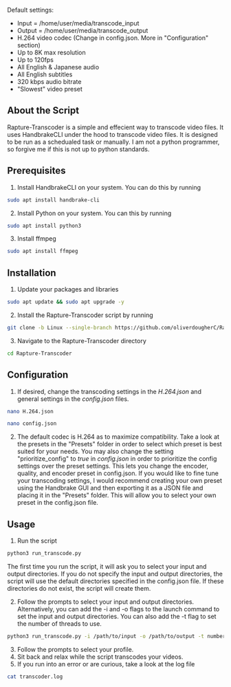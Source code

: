 Default settings:

* Input = /home/user/media/transcode_input
* Output = /home/user/media/transcode_output
* H.264 video codec (Change in config.json. More in "Configuration" section)
* Up to 8K max resolution
* Up to 120fps
* All English & Japanese audio
* All English subtitles
* 320 kbps audio bitrate
* "Slowest" video preset

<!-- ABOUT THE SCRIPT -->
## About the Script

Rapture-Transcoder is a simple and effecient way to transcode video files. It uses HandbrakeCLI under the hood to transcode video files. It is designed to be run as a schedualed task or manually. I am not a python programmer, so forgive me if this is not up to python standards.


<!-- PREREQUISITES -->
## Prerequisites

1. Install HandbrakeCLI on your system. You can do this by running
```sh
sudo apt install handbrake-cli
```
2. Install Python on your system. You can this by running 
```sh
sudo apt install python3
```
3. Install ffmpeg
```sh
sudo apt install ffmpeg
```

<!-- INSTALLATION -->
## Installation

1. Update your packages and libraries
```sh
sudo apt update && sudo apt upgrade -y
```

2. Install the Rapture-Transcoder script by running 
```sh
git clone -b Linux --single-branch https://github.com/oliverdougherC/Rapture-Transcoder
```
3. Navigate to the Rapture-Transcoder directory
```sh
cd Rapture-Transcoder
```

<!-- CONFIGURATION -->
## Configuration

1. If desired, change the transcoding settings in the *H.264.json* and general settings in the *config.json* files. 
```sh
nano H.264.json
```
```sh
nano config.json
```

2. The default codec is H.264 as to maximize compatibility. Take a look at the presets in the "Presets" folder in order to select which preset is best suited for your needs. You may also change the setting "prioritize_config" to *true* in *config.json* in order to prioritize the config settings over the preset settings. This lets you change the encoder, quality, and encoder preset in config.json. If you would like to fine tune your transcoding settings, I would recommend creating your own preset using the Handbrake GUI and then exporting it as a JSON file and placing it in the "Presets" folder. This will allow you to select your own preset in the config.json file.


<!-- USAGE -->
## Usage

1. Run the script
```sh
python3 run_transcode.py
```
The first time you run the script, it will ask you to select your input and output directories. If you do not specify the input and output directories, the script will use the default directories specified in the config.json file. If these directories do not exist, the script will create them.

2. Follow the prompts to select your input and output directories. Alternatively, you can add the -i and -o flags to the launch command to set the input and output directories. You can also add the -t flag to set the number of threads to use.
```sh
python3 run_transcode.py -i /path/to/input -o /path/to/output -t number_of_threads --delete-original
```
3. Follow the prompts to select your profile.
4. Sit back and relax while the script transcodes your videos.
5. If you run into an error or are curious, take a look at the log file
```sh
cat transcoder.log
```


